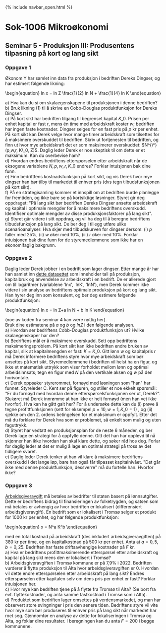 {% include navbar_open.html %}
# Sok-1006 Mikroøkonomi   

## Seminar 5 - Produksjon III: Produsentens tilpasning på kort og lang sikt   

   

### Oppgave 1   

Økonom Y har samlet inn data fra produksjon i bedriften Dereks Dingser, og har estimert følgende likning:


\begin{equation}
    ln x = ln Z \frac{1}{2} ln N + \frac{1}{4} ln K
\end{equation}

   
a) Hva kan du si om skalaegenskapene til produksjonen i denne bedriften?   
b) Bruk likning (1) til å skrive en Cobb-Douglas produktfunksjon for Dereks Dingser.   
c) På kort sikt har bedriften tilgang til begrenset kapital $K\_0$. Prisen per enhet kapital er fast $r$, mens én time med arbeidskraft koster $w$; bedriften har ingen faste kostnader. Dingser selges for en fast pris på $p$ kr per enhet.
På kort sikt kan Derek velge hvor mange timer arbeidskraft som tilsettes for å maksimere overskuddet til bedriften. 
Skriv ut fortjenesten til bedriften, og finn ut hvor mye arbeidskraft det er som maksimerer overskuddet: $N^{\*}(p,w,r, K\_0, Z)$. 
Daglig leder Derek er noe skeptisk til om dette er et maksimum. Kan du overbevise ham?    
d) Hvordan endres bedriftens etterspørselen etter arbeidskraft når de eksogene variablene $N,p,w,r, K\_0$ endres? Forklar intuisjonen bak dine funn.   
e) Finn bedriftfens kostnadsfunksjon på kort sikt, og vis Derek hvor mye dingser han bør tilby til markedet til enhver pris (dvs tegn tilbudsfunksjonen på kort sikt).   
f) På en strategisamling kommer et innspill om at bedriften burde planlegge for fremtiden, og ikke bare se på kortsiktige løsninger. Styret gir deg oppdraget: "På lang sikt bør bedriften Dereks Dingser ansette arbeidskraft og kapital i optimale mengder for å maksimere bedriftens overskudd. Identifisér optimale mengder av disse produksjonsfaktorer på lang sikt".        
g) Styret går videre i sitt oppdrag, og vil ha deg til å beregne bedriftens tilbudsfunksjon på lang sikt. De ber deg i tillegg utføre ulike scenarioanalyser: Hva skjer med tilbudskurven for dingser dersom: (i) $p$ faller med 25%, (ii) $w$ øker med 10%, (iii) $r$ øker med 10%. Forklar intuisjonen bak dine funn for de styremedlemmene som ikke har en økonomifaglig bakgrunn.   




### Oppgave 2   

Daglig leder Derek jobber i en bedrift som lager dingser. Etter mange år har han samlet inn [dette datasettet](https://github.com/uit-sok-1006-v22/uit-sok-1006-v22.github.io/blob/main/seminarer/data_sem_5.csv) som inneholder tall på produksjon, kapitalbruk og anvendelse av arbeidskraft i en bedrift. De er allerede gjort om til logaritmer (variablene 'lnx', 'lnK', 'lnN'), men Derek kommer ikke videre i sin analyse av bedriftens optimale produksjon på kort og lang sikt. Han hyrer deg inn som konsulent, og ber deg estimere følgende produktfunksjon:

\begin{equation}
  ln x = ln Z+a ln N + b ln K
\end{equation}

(noe av koden fra seminar 4 kan være nyttig her).  
Bruk dine estimatene på $a$ og $b$ og $lnZ$ i den følgende analysen.   
a) Hvordan ser bedriftens Cobb-Douglas produktfunksjon ut? Hvilke skalaegenskaper har den?   
b) Bedriftens mål er å maksimere overskudd. Sett opp bedriftens maksimeringsproblem. På kort sikt kan ikke bedriften endre bruken av kapital, slik at kapitalmengden er fast: $K=K\_0$. Gitt lønn $w$ og kapitalpris $r$ må Derek informere bedriftens styre hvor mye arbeidskraft som bør ansettes på kort sikt. Styremedlemmene i bedriften vil helst ha en figur, og ikke et matematisk uttrykk som viser forholdet mellom lønn og optimal arbeidsinnsats; tegn en figur med $N$ på den vertikale aksen og $w$ på den horisontale.    
c) Derek oppsøker styrerommet, fornøyd med løsningen som "han" har funnet. Styreleder C. Kent ser på figuren, og stiller et noe ekkelt spørsmål: "Er du fornøyd med hvordan denne etterspørselsfunksjonen ser ut, Derek?". Slukøret må Derek innrømme at han ikke er helt fornøyd (men han vet ikke hvorfor). Hva kan ha gått galt her? For å undersøke dette kan du (i) prøve å tegne profittfunksjonen (sett for eksempel $p=10, w=1, K\_0=1$) , og (ii) sjekke om den 2. ordens betingelsen for et maksimum er oppfylt. Etter det må du forklare for Derek hva som er problemet, så enkelt som mulig og uten faguttrykk.   
d) Styret har vedtatt en produksjonsplan for de neste 6 måneder, og ber Derek lage en strategi for å oppfylle denne. Gitt det han har opplevd til nå skjønner han ikke hvordan han skal klare dette, og søker råd hos deg. Forlar for daglig leder at det er mulig å lage en optimal strategi på tross av det tidligere svaret.   
e) Daglig leder Derek tenker at han vil klare å maksimere bedriftens overskudd i det lange løp, bare han også får tllpasset kapitalnivået. "Det går ikke med denne produktfunksjon, dessverre" må du fortelle han. Hvorfor ikke?    


### Oppgave 3   
[Arbeidsgiveravgift](https://www.regjeringen.no/no/tema/kommuner-og-regioner/regional--og-distriktspolitikk/differensiert-arbeidsgiveravgift/id2353986/) må betales av bedrifter til staten basert på lønnsutgifter. Dette er bedriftens bidrag til finansieringen av folketrygden, og satsen som må betales er avhengig av hvor bedriften er lokalisert (differensiert arbeidsgiveravgift). En bedrift som er lokalisert i Tromsø selger et produkt for 1000 kr per enhet, og har følgende produktfunksjon:

\begin{equation}
   x = N^a K^b
\end{equation}

med en total kostnad på arbeidskraft (dvs inkludert arbeidsgiveravgiften) på 380 kr per time, og en kapitalkostnad på 500 kr per enhet. Anta at $a=0,5, b=0,25$. Bedriften har faste driftsavhengige kostnader på $F$ kr.    
a) Hva er bedriftens profittmaksimerende etterspørsel etter arbeidskraft og kapital på lang sikt mens den er lokalisert i Tromsø?    
b) Arbeidsgiveravgiften i Tromsø kommune er på 7,9% i 2022. Bedriften vurderer å flytte produksjon til Alta hvor arbeidsgiveravgiften er 0. Hvordan vil dette endre etterspørselen etter arbeidskraft på lang sikt? Endres etterspørselen etter kapitalen selv om dens pris per enhet er fast? Forklar intuisjonen her.   
c) Hvor mye kan bedriften tjene på å flytte fra Tromsø til Alta? (Se bort fra evt. flyttekostnader, og anta samme fastkostnad i Tromsø som i Alta).    
d) Produktet som bedriften lager omsettes på verdensmarkedet, og man har observert store svingninger i pris den senere tiden. Bedriftens styre vil vite hvor mye som bør produseres til enhver pris på lang sikt når markedet har roet seg. Gjennomfør en analyse av dette for lokaliseringen i Tromsø og Alta, og foklar dine resultater. I beregningen kan du anta $F=200$ i begge kommunene.   


 






